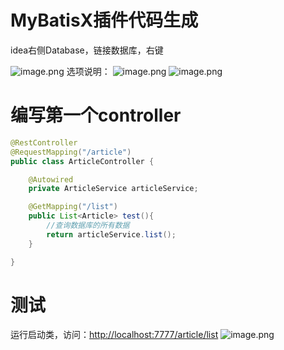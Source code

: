 # MyBatisX插件代码生成

idea右侧Database，链接数据库，右键

![image.png](https://cdn.nlark.com/yuque/0/2023/png/25734432/1694785590054-a353b3b1-64fd-4763-aba1-8cc1be70873e.png#averageHue=%233d4144&clientId=u48e93afc-1c10-4&from=paste&height=823&id=u1daa91f8&originHeight=741&originWidth=413&originalType=binary&ratio=0.8999999761581421&rotation=0&showTitle=false&size=42008&status=done&style=none&taskId=u4baf933a-e34b-4d70-b53c-907baf9209a&title=&width=458.8889010452933)
选项说明：
![image.png](https://cdn.nlark.com/yuque/0/2023/png/25734432/1694785521939-80b237ae-db2f-4cb2-ae8d-1a5af4b4967e.png#averageHue=%233e4144&clientId=u48e93afc-1c10-4&from=paste&height=426&id=uaba31ba1&originHeight=383&originWidth=910&originalType=binary&ratio=0.8999999761581421&rotation=0&showTitle=false&size=36767&status=done&style=none&taskId=u57ff8b8b-9a0f-4dd6-907e-3e9d7f83d45&title=&width=1011.111137896409)
![image.png](https://cdn.nlark.com/yuque/0/2023/png/25734432/1694785620907-0216855f-6b6a-4080-b4cb-05dbc2d14a71.png#averageHue=%233d4144&clientId=u48e93afc-1c10-4&from=paste&height=363&id=u5cca765d&originHeight=327&originWidth=888&originalType=binary&ratio=0.8999999761581421&rotation=0&showTitle=false&size=43826&status=done&style=none&taskId=u784db7b0-f578-4d46-b38d-7d39c86d9f6&title=&width=986.6666928044078)

# 编写第一个controller
```java
@RestController
@RequestMapping("/article")
public class ArticleController {

    @Autowired
    private ArticleService articleService;

    @GetMapping("/list")
    public List<Article> test(){
        //查询数据库的所有数据
        return articleService.list();
    }

}
```
# 测试
运行启动类，访问：[http://localhost:7777/article/list](http://localhost:7777/article/list)
![image.png](https://cdn.nlark.com/yuque/0/2023/png/25734432/1694788833404-ea7b859b-4bfe-44af-a5f2-953e613be09b.png#averageHue=%23f9f9fe&clientId=u48e93afc-1c10-4&from=paste&height=1034&id=ub02aa420&originHeight=931&originWidth=1920&originalType=binary&ratio=0.8999999761581421&rotation=0&showTitle=false&size=186144&status=done&style=none&taskId=u27ae8293-2d40-40e5-9b16-157ddc2b6b1&title=&width=2133.3333898473684)
